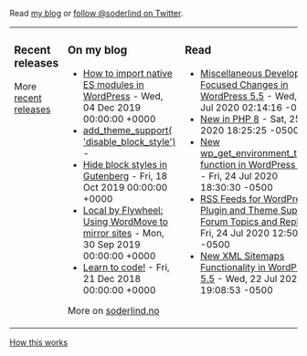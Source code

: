  Read [my blog](https://soderlind.no/) or [follow @soderlind on Twitter](https://twitter.com/soderlind).

<table><tr><td valign="top" width="33%">

### Recent releases
<!-- recent_releases starts -->

<!-- recent_releases ends -->
More [recent releases](https://github.com/soderlind/soderlind/blob/main/releases.md)
</td><td valign="top" width="34%">

### On my blog
<!-- blog starts -->
* [How to import native ES modules in WordPress](https://soderlind.no/how-to-import-native-es-modules-in-wordpress/) - Wed, 04 Dec 2019 00:00:00 +0000
* [add_theme_support( 'disable_block_style')](https://soderlind.no/add-theme-support-disable-block-style/) - 
* [Hide block styles in Gutenberg](https://soderlind.no/hide-block-styles-in-gutenberg/) - Fri, 18 Oct 2019 00:00:00 +0000
* [Local by Flywheel: Using WordMove to mirror sites](https://soderlind.no/local-by-flywheel-using-wordmove-to-mirror-sites/) - Mon, 30 Sep 2019 00:00:00 +0000
* [Learn to code!](https://soderlind.no/learn-to-code/) - Fri, 21 Dec 2018 00:00:00 +0000
<!-- blog ends -->
More on [soderlind.no](https://soderlind.no/)
</td><td valign="top" width="33%">

### Read
<!-- read starts -->
* [Miscellaneous Developer Focused Changes in WordPress 5.5](https://make.wordpress.org/core/2020/07/29/miscellaneous-developer-focused-changes-in-wordpress-5-5) - Wed, 29 Jul 2020 02:14:16 -0500
* [New in PHP 8](https://stitcher.io/blog/new-in-php-8) - Sat, 25 Jul 2020 18:25:25 -0500
* [New wp_get_environment_type() function in WordPress 5.5](https://make.wordpress.org/core/2020/07/24/new-wp_get_environment_type-function-in-wordpress-5-5) - Fri, 24 Jul 2020 18:30:30 -0500
* [RSS Feeds for WordPress Plugin and Theme Support Forum Topics and Replies](https://kaspars.net/blog/wp-org-support-forum-rss-replies) - Fri, 24 Jul 2020 12:50:39 -0500
* [New XML Sitemaps Functionality in WordPress 5.5](https://make.wordpress.org/core/2020/07/22/new-xml-sitemaps-functionality-in-wordpress-5-5) - Wed, 22 Jul 2020 19:08:53 -0500
<!-- read ends -->
</td></tr></table>

<a href="https://simonwillison.net/2020/Jul/10/self-updating-profile-readme/">How this works</a>
